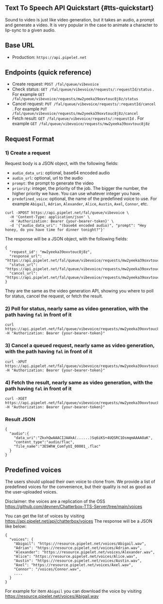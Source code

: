 ## Text To Speech API Quickstart {#tts-quickstart}

Sound to video is just like video generation, but it takes an audio, a prompt and generate a video.
It is very popular in the case to animate a character to lip-sync to a given audio.

## Base URL

- Production: `https://api.pipelet.net`

## Endpoints (quick reference)

- Create request: `POST /fal/queue/vibevoice`
- Check status: `GET /fal/queue/vibevoice/requests/:requestId/status` . For example `GET /fal/queue/vibevoice/requests/mw2yeeka39oxvtouc8j8z/status`
- Cancel request: `PUT /fal/queue/vibevoice/requests/:requestId/cancel` . For example `PUT /fal/queue/vibevoice/requests/mw2yeeka39oxvtouc8j8z/cancel`
- Fetch result: `GET /fal/queue/vibevoice/requests/:requestId` . For example `GET /fal/queue/vibevoice/requests/mw2yeeka39oxvtouc8j8z`

## Request Format

### 1) Create a request
Request body is a JSON object, with the following fields:
- `audio_data_uri`: optional, base64 encoded audio
- `audio_url`: optional, url to the audio
- `prompt`: the prompt to generate the video
- `priority`: integer, the priority of the job. The bigger the number, the higher priority we have. You can use whatever integer you have.
- `predefined_voice`: optional, the name of the predefined voice to use. For example `Abigail`, `Adrian`, `Alexander`, `Alice`, `Austin`, `Axel`, `Connor`, etc. 
```
curl -XPOST https://api.pipelet.net/fal/queue/vibevoice \
  -H 'Content-Type: application/json' \
  -H 'Authorization: Bearer {your-bearer-token}' \
  -d '{"audio_data_uri": "(base64 encoded audio)", "prompt": "Hey honey, do you have time for dinner tonight?"}'
```

The response will be a JSON object, with the following fields:
```
{
  "request_id": "mw2yeeka39oxvtouc8j8z",
  "response_url": "https://api.pipelet.net/fal/queue/vibevoice/requests/mw2yeeka39oxvtouc8j8z",
  "status_url": "https://api.pipelet.net/fal/queue/vibevoice/requests/mw2yeeka39oxvtouc8j8z/status",
  "cancel_url": "https://api.pipelet.net/fal/queue/vibevoice/requests/mw2yeeka39oxvtouc8j8z/cancel"
}
```
They are the same as the video generation API, showing you where to poll for status, cancel the request, or fetch the result.

### 2) Poll for status, nearly same as video generation, with the path having `fal` in front of it

```
curl https://api.pipelet.net/fal/queue/vibevoice/requests/mw2yeeka39oxvtouc8j8z/status -H "Authorization: Bearer {your-bearer-token}"
```

### 3) Cancel a queued request, nearly same as video generation, with the path having `fal` in front of it

```
curl -XPUT https://api.pipelet.net/fal/queue/vibevoice/requests/mw2yeeka39oxvtouc8j8z/cancel -H "Authorization: Bearer {your-bearer-token}"
```

### 4) Fetch the result, nearly same as video generation, with the path having `fal` in front of it

```
curl -XGET https://api.pipelet.net/fal/queue/vibevoice/requests/mw2yeeka39oxvtouc8j8z -H "Authorization: Bearer {your-bearer-token}"
```

### Result JSON

```
{
  "audio":{
    "data_uri":"ZkxhQwAAACIJAAkA(......)Sq6iKS+4UQSRC1OsmqmAAAAOaK",
    "content_type":"audio/flac",
    "file_name":"3E5WhW_ComfyUI_00001_.flac"
  }
}
```

## Predefined voices

The users should upload their own voice to clone from. We provide a list of predefined voices for the convenience, but their quality is not as good as the user-uploaded voices.

Disclaimer: the voices are a replication of the OSS https://github.com/devnen/Chatterbox-TTS-Server/tree/main/voices

You can get the list of voices by visiting https://api.pipelet.net/api/chatterbox/voices
The response will be a JSON like below:
```
{
  "voices": {
    "Abigail": "https://resource.pipelet.net/voices/Abigail.wav",
    "Adrian": "https://resource.pipelet.net/voices/Adrian.wav",
    "Alexander": "https://resource.pipelet.net/voices/Alexander.wav",
    "Alice": "https://resource.pipelet.net/voices/Alice.wav",
    "Austin": "https://resource.pipelet.net/voices/Austin.wav",
    "Axel": "https://resource.pipelet.net/voices/Axel.wav",
    "Connor": "/voices/Connor.wav",
    ....
  }
}
```
For example for item `Abigail` you can download the voice by visiting https://resource.pipelet.net/voices/Abigail.wav
